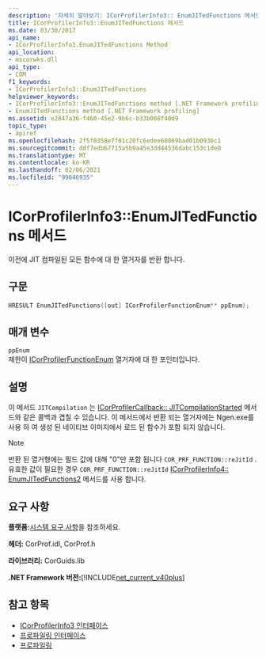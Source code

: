 ```yaml
---
description: '자세히 알아보기: ICorProfilerInfo3:: EnumJITedFunctions 메서드'
title: ICorProfilerInfo3::EnumJITedFunctions 메서드
ms.date: 03/30/2017
api_name:
- ICorProfilerInfo3.EnumJITedFunctions Method
api_location:
- mscorwks.dll
api_type:
- COM
f1_keywords:
- ICorProfilerInfo3::EnumJITedFunctions
helpviewer_keywords:
- ICorProfilerInfo3::EnumJITedFunctions method [.NET Framework profiling]
- EnumJITedFunctions method [.NET Framework profiling]
ms.assetid: e2847a36-f460-45e2-9b6c-b33b008f40d9
topic_type:
- apiref
ms.openlocfilehash: 2f5f8358e7f01c20fc6edee60869bad01b0936c1
ms.sourcegitcommit: ddf7edb67715a5b9a45e3dd44536dabc153c1de0
ms.translationtype: MT
ms.contentlocale: ko-KR
ms.lasthandoff: 02/06/2021
ms.locfileid: "99646935"
---
```

# <a name="icorprofilerinfo3enumjitedfunctions-method"></a>ICorProfilerInfo3::EnumJITedFunctions 메서드

이전에 JIT 컴파일된 모든 함수에 대 한 열거자를 반환 합니다.  
  
## <a name="syntax"></a>구문  
  
```cpp  
HRESULT EnumJITedFunctions([out] ICorProfilerFunctionEnum** ppEnum);  
```  
  
## <a name="parameters"></a>매개 변수  

 `ppEnum`  
 제한이 [ICorProfilerFunctionEnum](icorprofilerfunctionenum-interface.md) 열거자에 대 한 포인터입니다.  
  
## <a name="remarks"></a>설명  

 이 메서드 `JITCompilation` 는 [ICorProfilerCallback:: JITCompilationStarted](icorprofilercallback-jitcompilationstarted-method.md) 메서드와 같은 콜백과 겹칠 수 있습니다. 이 메서드에서 반환 되는 열거자에는 Ngen.exe를 사용 하 여 생성 된 네이티브 이미지에서 로드 된 함수가 포함 되지 않습니다.  
  
> [!NOTE]
> 반환 된 열거형에는 필드 값에 대해 "0"만 포함 됩니다 `COR_PRF_FUNCTION::reJitId` .  유효한 값이 필요한 경우 `COR_PRF_FUNCTION::reJitId` [ICorProfilerInfo4:: EnumJITedFunctions2](icorprofilerinfo4-enumjitedfunctions2-method.md) 메서드를 사용 합니다.  
  
## <a name="requirements"></a>요구 사항  

 **플랫폼:**[시스템 요구 사항](../../get-started/system-requirements.md)을 참조하세요.  
  
 **헤더:** CorProf.idl, CorProf.h  
  
 **라이브러리:** CorGuids.lib  
  
 **.NET Framework 버전:**[!INCLUDE[net_current_v40plus](../../../../includes/net-current-v40plus-md.md)]  
  
## <a name="see-also"></a>참고 항목

- [ICorProfilerInfo3 인터페이스](icorprofilerinfo3-interface.md)
- [프로파일링 인터페이스](profiling-interfaces.md)
- [프로파일링](index.md)
